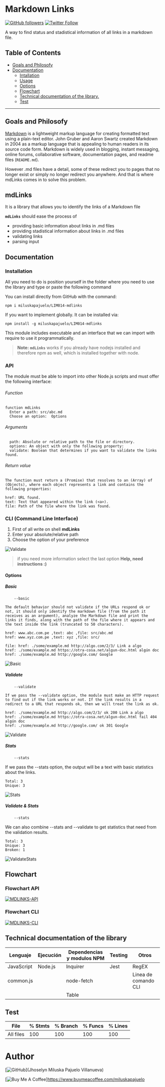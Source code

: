 <a name="table"></a>
# Markdown Links
[![GitHub followers](https://img.shields.io/github/followers/miluskapajuelo?style=social)](https://github.com/miluskapajuelo)
[![Twitter Follow](https://img.shields.io/twitter/follow/miluskapajuelo?style=social)](https://twitter.com/miluskapajuelo)

A way to find status and stadistical information of all links in a markdown file. 

## Table of Contents
* [Goals and Philosofy](#Goals-and-Philosofy)
* [Documentation](#Documentation)
    * [Intallation](#Intallation)
    * [Usage](#Intallation)
    * [Options](#Options)
    * [Flowchart](#Flowchart)
    * [Technical documentation of the library.](#Technical-documentation-of-the-library.)
    * [Test](#Test)
    


***

## Goals and Philosofy

[Markdown](https://es.wikipedia.org/wiki/Markdown) is a lightweight markup language for creating formatted text using a plain-text editor. John Gruber and Aaron Swartz created Markdown in 2004 as a markup language that is appealing to human readers in its source code form. Markdown is widely used in blogging, instant messaging, online forums, collaborative software, documentation pages, and readme files (`README.md`).

However .md files have a detail, some of these redirect you to pages that no longer exist or simply no longer redirect you anywhere. And that is where mdLinks comes in to solve this problem.

## mdLinks

It is a library that allows you to identify the links of a Markdown file

**`mdLinks`** should ease the process of

- providing basic information about links in .md files
- providing stadistical information about links in .md files
- validating links 
- parsing input

## Documentation

### Installation

All you need to do is position yourself in the folder where you need to use the library and type or paste the following command 


You can install directly from GitHub with the command:

```shell
npm i miluskapajuelo/LIM014-mdlinks
```

If you want to implement globally. It can be installed via:

```shell
npm install -g miluskapajuelo/LIM014-mdlinks
```


This module includes executable and an interface that we can import with require to use it programmatically.


> **Note:** **`mdLinks`** works if you already have nodejs installed and therefore npm as well, which is installed together with node.

### API

The module must be able to import into other Node.js scripts and must offer the following interface:


###### Function
~~~
function mdLinks
  Enter a path: src/abc.md
  Choose an option:  Options
~~~

###### Arguments
~~~
  path: Absolute or relative path to the file or directory.
  options: An object with only the following property:
  validate: Boolean that determines if you want to validate the links found.
~~~

###### Return value
~~~
The function must return a (Promise) that resolves to an (Array) of (Objects), where each object represents a link and contains the following properties:

href: URL found.
text: Text that appeared within the link (<a>).
file: Path of the file where the link was found.
~~~

### CLI (Command Line Interface)

1. First of all write on shell **mdLinks**
2. Enter your absolute/relative path
3. Choose the option of your preference 


![Validate](./img/helping.gif)


> if you need more information select the last option **Help, need instructions :)**



#### Options

##### Basic

```shell
    --basic
```

    The default behavior should not validate if the URLs respond ok or not, it should only identify the markdown file (from the path it receives as an argument), analyze the Markdown file and print the links it finds, along with the path of the file where it appears and the text inside the link (truncated to 50 characters).

```shell
href: www.abc.com.pe ,text: abc ,file: src/abc.md
href: www.xyz.com.pe ,text: xyz ,file: src/

file: href: ./some/example.md http://algo.com/2/3/ Link a algo
href: ./some/example.md https://otra-cosa.net/algun-doc.html algún doc
href: ./some/example.md http://google.com/ Google
```

![Basic](./img/basic.gif)


##### Validate

```shell
    --validate
```

    If we pass the --validate option, the module must make an HTTP request to find out if the link works or not. If the link results in a redirect to a URL that responds ok, then we will treat the link as ok.

```shell
href: ./some/example.md http://algo.com/2/3/ ok 200 Link a algo
href: ./some/example.md https://otra-cosa.net/algun-doc.html fail 404 algún doc
href: ./some/example.md http://google.com/ ok 301 Google
```

![Validate](./img/validate.gif)

##### Stats

```shell
    --stats
```

   If we pass the --stats option, the output will be a text with basic statistics about the links.

```shell
Total: 3
Unique: 3
```

![Stats](./img/stats.gif)

##### Validate & Stats


```shell
    --stats
```

   We can also combine --stats and --validate to get statistics that need from the validation results.

```shell
Total: 3
Unique: 3
Broken: 1
```

![ValidateStats](./img/validateStats.gif)


## Flowchart

### Flowchart API

<a href="https://ibb.co/fM8wvdW"><img src="https://i.ibb.co/y0hjSFC/MDLINKS-API.png" alt="MDLINKS-API" border="0"></a>

### Flowchart CLI

<a href="https://ibb.co/M1Vgy3v"><img src="https://i.ibb.co/5j81Xf0/MDLINKS-CLI.png" alt="MDLINKS-CLI" border="0"></a>


## Technical documentation of the library

| Lenguaje   | Ejecución  | Dependencias y modulos NPM  | Testing  | Otros                 |
|------------|------------|-----------------------------|----------|-----------------------|
| JavaScript | Node.js    |  Inquirer                   | Jest     | RegEX                 |
| common.js  |            |  node-fetch                 |          | Linea de comando CLI  |
|            |            |  Table                      |          |                       |

## Test

| File      | % Stmts   |  % Branch  | % Funcs  | % Lines  |    
|-----------|-----------|------------|----------|----------|
| All files |     100   |       100  |     100  |     100  |     


# Author
[![GitHub](https://https://github.com/miluskapajuelo/)](Jhoselyn Miluska Pajuelo Villanueva)

[![Buy Me A Coffee](https://www.buymeacoffee.com/assets/img/custom_images/orange_img.png)]https://www.buymeacoffee.com/miluskapajuelo